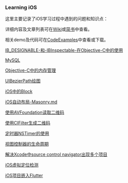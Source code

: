 ### Learning iOS

这里主要记录了iOS学习过程中遇到的问题和知识点：

详细内容及文章列表可在[Wiki](https://github.com/darkjoin/Learning/wiki)或[简书](https://www.jianshu.com/u/34d20d94e623)中查看。

相关demo及代码可在[CodeExamples](https://github.com/darkjoin/CodeExamples)中查看或下载。



[IB_DESIGNABLE-和-IBInspectable-在Objective-C中的使用](https://github.com/darkjoin/Learning/blob/master/sources/IB_DESIGNABLE-%E5%92%8C-IBInspectable-%E5%9C%A8Objective-C%E4%B8%AD%E7%9A%84%E4%BD%BF%E7%94%A8.md)

[MySQL](https://github.com/darkjoin/Learning/blob/master/sources/MySQL.md)

[Objective-C中的内存管理](https://github.com/darkjoin/Learning/blob/master/sources/Objective-C%E4%B8%AD%E7%9A%84%E5%86%85%E5%AD%98%E7%AE%A1%E7%90%86.md)

[UIBezierPath绘图](https://github.com/darkjoin/Learning/blob/master/sources/UIBezierPath%E7%BB%98%E5%9B%BE.md)

[iOS中的Block](https://github.com/darkjoin/Learning/blob/master/sources/iOS%E4%B8%AD%E7%9A%84Block.md)

[iOS自动布局-Masonry.md](https://github.com/darkjoin/Learning/blob/master/sources/iOS%E8%87%AA%E5%8A%A8%E5%B8%83%E5%B1%80-Masonry.md)

[使用AVFoundation读取二维码](https://github.com/darkjoin/Learning/blob/master/sources/%E4%BD%BF%E7%94%A8AVFoundation%E8%AF%BB%E5%8F%96%E4%BA%8C%E7%BB%B4%E7%A0%81.md)

[使用CIFilter生成二维码](https://github.com/darkjoin/Learning/blob/master/sources/%E4%BD%BF%E7%94%A8CIFilter%E7%94%9F%E6%88%90%E4%BA%8C%E7%BB%B4%E7%A0%81.md)

[定时器NSTimer的使用](https://github.com/darkjoin/Learning/blob/master/sources/%E5%AE%9A%E6%97%B6%E5%99%A8NSTimer%E7%9A%84%E4%BD%BF%E7%94%A8.md)

[视图控制器的生命周期](https://github.com/darkjoin/Learning/blob/master/sources/%E8%A7%86%E5%9B%BE%E6%8E%A7%E5%88%B6%E5%99%A8%E7%9A%84%E7%94%9F%E5%91%BD%E5%91%A8%E6%9C%9F.md)

[解决Xcode中source control navigator出现多个项目](https://github.com/darkjoin/Learning/blob/master/sources/%E8%A7%A3%E5%86%B3Xcode%E4%B8%ADsource%20control%20navigator%E5%87%BA%E7%8E%B0%E5%A4%9A%E4%B8%AA%E9%A1%B9%E7%9B%AE.md)

[iOS虚拟定位检测](https://github.com/darkjoin/Learning/blob/master/sources/iOS%E8%99%9A%E6%8B%9F%E5%AE%9A%E4%BD%8D%E6%A3%80%E6%B5%8B.md)

[iOS项目嵌入Flutter](https://github.com/darkjoin/Learning/blob/master/sources/iOS%E9%A1%B9%E7%9B%AE%E5%B5%8C%E5%85%A5Flutter.md)
